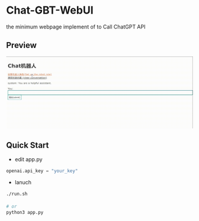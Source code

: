 # Chat-GBT-WebUI

the minimum webpage implement of to Call ChatGPT API

## Preview

![](./chatgpt.gif)

## Quick Start

* edit app.py

```python
openai.api_key = "your_key"
```

* lanuch 
```bash
./run.sh

# or
python3 app.py
```
